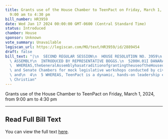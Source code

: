 ```yaml
---
title: Grants use of the House Chamber to TeenPact on Friday, March 1, 2024, from
  9:00 am to 4:30 pm
bill_number: HR3959
date: Wed Jan 17 2024 00:00:00 GMT-0600 (Central Standard Time)
status: Introduced
chamber: House
sponsor: Unknown
vote_summary: Unavailable
legiscan_url: https://legiscan.com/MO/text/HR3959/id/2889454
draft: false
bill_text: "|\n  SECOND REGULAR SESSION\n  HOUSE RESOLUTION NO. 3959\n  102ND GENERAL\
  \ ASSEMBLY\n  INTRODUCED BY REPRESENTATIVE BOGGS.\n  5200H.01I DANARADEMANMILLER,ChiefClerk\n\
  \  WHEREAS,theGeneralAssemblyhasatraditionofgrantingtheuseoftheHouseof\n  2 Representatives\
  \ and Senate Chambers for mock legislative workshops conducted by civic\n  3 organizations;\
  \ and\n  4\n  5 WHEREAS, TeenPact is a dynamic, hands-on leadership experience for\
  \ Christian"
---
```

Grants use of the House Chamber to TeenPact on Friday, March 1, 2024, from 9:00 am to 4:30 pm

---

## Read Full Bill Text

You can view the full text [here](https://legiscan.com/MO/text/HR3959/id/2889454).
